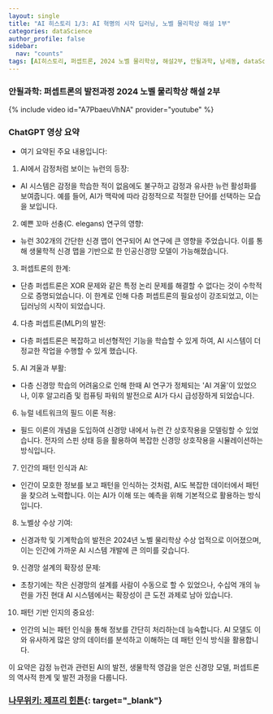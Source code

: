 ```yaml
---
layout: single
title: "AI 히스토리 1/3: AI 혁명의 시작 딥러닝, 노벨 물리학상 해설 1부"
categories: dataScience
author_profile: false
sidebar:
  nav: "counts"
tags: [AI히스토리, 퍼셉트론, 2024 노벨 물리학상, 해설2부, 안될과학, 남세동, dataScience, AI]
---
```


### 안될과학: 퍼셉트론의 발전과정 2024 노벨 물리학상 해설 2부

{% include video id="A7PbaeuVhNA" provider="youtube" %}

### ChatGPT 영상 요약

* 여기 요약된 주요 내용입니다:

 1. AI에서 감정처럼 보이는 뉴런의 등장:

* AI 시스템은 감정을 학습한 적이 없음에도 불구하고 감정과 유사한 뉴런 활성화를 보여줍니다. 예를 들어, AI가 맥락에 따라 감정적으로 적절한 단어를 선택하는 모습을 보입니다.

2. 예쁜 꼬마 선충(C. elegans) 연구의 영향:

* 뉴런 302개의 간단한 신경 맵이 연구되어 AI 연구에 큰 영향을 주었습니다. 이를 통해 생물학적 신경 맵을 기반으로 한 인공신경망 모델이 가능해졌습니다.

3. 퍼셉트론의 한계:

* 단층 퍼셉트론은 XOR 문제와 같은 특정 논리 문제를 해결할 수 없다는 것이 수학적으로 증명되었습니다. 이 한계로 인해 다층 퍼셉트론의 필요성이 강조되었고, 이는 딥러닝의 시작이 되었습니다.

4. 다층 퍼셉트론(MLP)의 발전:

* 다층 퍼셉트론은 복잡하고 비선형적인 기능을 학습할 수 있게 하여, AI 시스템이 더 정교한 작업을 수행할 수 있게 했습니다.

5. AI 겨울과 부활:

* 다층 신경망 학습의 어려움으로 인해 한때 AI 연구가 정체되는 'AI 겨울'이 있었으나, 이후 알고리즘 및 컴퓨팅 파워의 발전으로 AI가 다시 급성장하게 되었습니다.

6. 뉴럴 네트워크의 필드 이론 적용:

* 필드 이론의 개념을 도입하여 신경망 내에서 뉴런 간 상호작용을 모델링할 수 있었습니다. 전자의 스핀 상태 등을 활용하여 복잡한 신경망 상호작용을 시뮬레이션하는 방식입니다.

7. 인간의 패턴 인식과 AI:

* 인간이 모호한 정보를 보고 패턴을 인식하는 것처럼, AI도 복잡한 데이터에서 패턴을 찾으려 노력합니다. 이는 AI가 이해 또는 예측을 위해 기본적으로 활용하는 방식입니다.

8. 노벨상 수상 기여:

* 신경과학 및 기계학습의 발전은 2024년 노벨 물리학상 수상 업적으로 이어졌으며, 이는 인간에 가까운 AI 시스템 개발에 큰 의미를 갖습니다.

9. 신경망 설계의 확장성 문제:

* 초창기에는 작은 신경망의 설계를 사람이 수동으로 할 수 있었으나, 수십억 개의 뉴런을 가진 현대 AI 시스템에서는 확장성이 큰 도전 과제로 남아 있습니다.

10. 패턴 기반 인지의 중요성:

* 인간의 뇌는 패턴 인식을 통해 정보를 간단히 처리하는데 능숙합니다. AI 모델도 이와 유사하게 많은 양의 데이터를 분석하고 이해하는 데 패턴 인식 방식을 활용합니다.

이 요약은 감정 뉴런과 관련된 AI의 발전, 생물학적 영감을 얻은 신경망 모델, 퍼셉트론의 역사적 한계 및 발전 과정을 다룹니다.

### [나무위키: 제프리 힌튼](https://namu.wiki/w/%EC%A0%9C%ED%94%84%EB%A6%AC%20%ED%9E%8C%ED%8A%BC){: target="_blank"}